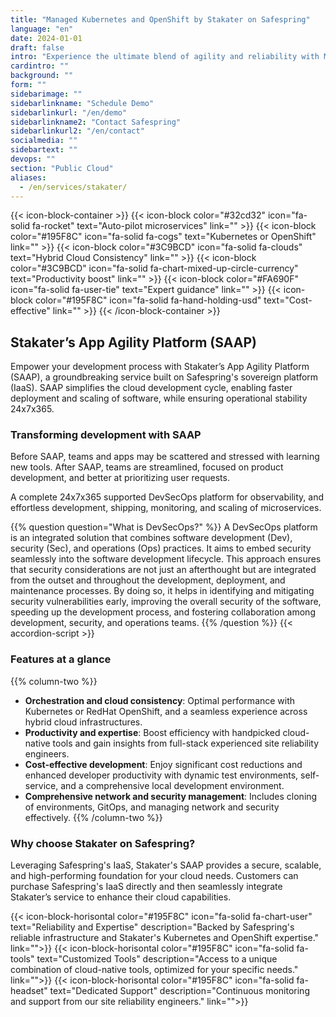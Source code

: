 ```yaml
---
title: "Managed Kubernetes and OpenShift by Stakater on Safespring"
language: "en"
date: 2024-01-01
draft: false
intro: "Experience the ultimate blend of agility and reliability with Managed Kubernetes and OpenShift by Stakater on Safespring's platform. This collaboration brings together Stakater's cutting-edge container orchestration expertise and Safespring's robust and secure IaaS, offering a comprehensive DevSecOps platform for streamlined cloud-native development."
cardintro: ""
background: ""
form: ""
sidebarimage: ""
sidebarlinkname: "Schedule Demo"
sidebarlinkurl: "/en/demo"
sidebarlinkname2: "Contact Safespring"
sidebarlinkurl2: "/en/contact"
socialmedia: ""
sidebartext: ""
devops: ""
section: "Public Cloud"
aliases:
  - /en/services/stakater/
---
```


{{< icon-block-container >}}
{{< icon-block color="#32cd32" icon="fa-solid fa-rocket" text="Auto-pilot microservices" link="" >}}
{{< icon-block color="#195F8C" icon="fa-solid fa-cogs" text="Kubernetes or OpenShift" link="" >}}
{{< icon-block color="#3C9BCD" icon="fa-solid fa-clouds" text="Hybrid Cloud Consistency" link="" >}}
{{< icon-block color="#3C9BCD" icon="fa-solid fa-chart-mixed-up-circle-currency" text="Productivity boost" link="" >}}
{{< icon-block color="#FA690F" icon="fa-solid fa-user-tie" text="Expert guidance" link="" >}}
{{< icon-block color="#195F8C" icon="fa-solid fa-hand-holding-usd" text="Cost-effective" link="" >}}
{{< /icon-block-container >}}

## Stakater’s App Agility Platform (SAAP)

Empower your development process with Stakater’s App Agility Platform (SAAP), a groundbreaking service built on Safespring's sovereign platform (IaaS). SAAP simplifies the cloud development cycle, enabling faster deployment and scaling of software, while ensuring operational stability 24x7x365.

### Transforming development with SAAP

Before SAAP, teams and apps may be scattered and stressed with learning new tools. After SAAP, teams are streamlined, focused on product development, and better at prioritizing user requests.

A complete 24x7x365 supported DevSecOps platform for observability, and effortless development, shipping, monitoring, and scaling of microservices.

{{% question question="What is DevSecOps?" %}}
A DevSecOps platform is an integrated solution that combines software development (Dev), security (Sec), and operations (Ops) practices. It aims to embed security seamlessly into the software development lifecycle. This approach ensures that security considerations are not just an afterthought but are integrated from the outset and throughout the development, deployment, and maintenance processes. By doing so, it helps in identifying and mitigating security vulnerabilities early, improving the overall security of the software, speeding up the development process, and fostering collaboration among development, security, and operations teams.
{{% /question %}}
{{< accordion-script >}}

### Features at a glance

{{% column-two %}}

- **Orchestration and cloud consistency**: Optimal performance with Kubernetes or RedHat OpenShift, and a seamless experience across hybrid cloud infrastructures.
- **Productivity and expertise**: Boost efficiency with handpicked cloud-native tools and gain insights from full-stack experienced site reliability engineers.
- **Cost-effective development**: Enjoy significant cost reductions and enhanced developer productivity with dynamic test environments, self-service, and a comprehensive local development environment.
- **Comprehensive network and security management**: Includes cloning of environments, GitOps, and managing network and security effectively.
  {{% /column-two %}}

### Why choose Stakater on Safespring?

Leveraging Safespring's IaaS, Stakater's SAAP provides a secure, scalable, and high-performing foundation for your cloud needs. Customers can purchase Safespring's IaaS directly and then seamlessly integrate Stakater’s service to enhance their cloud capabilities.

{{< icon-block-horisontal color="#195F8C" icon="fa-solid fa-chart-user" text="Reliability and Expertise" description="Backed by Safespring's reliable infrastructure and Stakater's Kubernetes and OpenShift expertise." link="">}}
{{< icon-block-horisontal color="#195F8C" icon="fa-solid fa-tools" text="Customized Tools" description="Access to a unique combination of cloud-native tools, optimized for your specific needs." link="">}}
{{< icon-block-horisontal color="#195F8C" icon="fa-solid fa-headset" text="Dedicated Support" description="Continuous monitoring and support from our site reliability engineers." link="">}}
